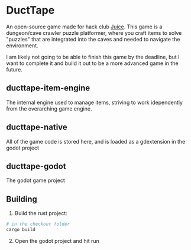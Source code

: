 # DuctTape

An open-source game made for hack club [Juice](https://github.com/hackclub/juice). 
This game is a dungeon/cave crawler puzzle platformer, 
where you craft items to solve "puzzles" that are integrated into the caves and needed to navigate the environment.

I am likely not going to be able to finish this game by the deadline, but I want to complete it and build it out to be a more advanced game in the future.

## ducttape-item-engine

The internal engine used to manage items, striving to work idependently from the overarching game engine.

## ducttape-native

All of the game code is stored here, and is loaded as a gdextension in the godot project

## ducttape-godot

The godot game project

## Building

1. Build the rust project:
```sh
# in the checkout folder
cargo build
```

2. Open the godot project and hit run
